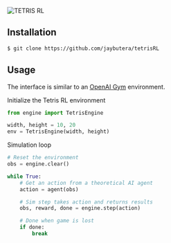 ![TETRIS RL](https://github.com/jaybutera/tetris-environment/blob/master/tetrisRL_logo.png)

## Installation
```bash
$ git clone https://github.com/jaybutera/tetrisRL
```

## Usage

The interface is similar to an [OpenAI Gym](https://gym.openai.com/docs) environment. 

Initialize the Tetris RL environment

```python
from engine import TetrisEngine

width, height = 10, 20
env = TetrisEngine(width, height)
```

Simulation loop
```python
# Reset the environment
obs = engine.clear()

while True:
    # Get an action from a theoretical AI agent
    action = agent(obs)

    # Sim step takes action and returns results
    obs, reward, done = engine.step(action)

    # Done when game is lost
    if done:
        break
```

